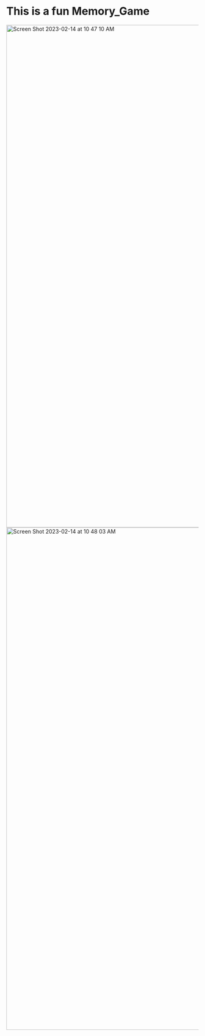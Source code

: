 # This is a fun Memory_Game
<img width="1317" alt="Screen Shot 2023-02-14 at 10 47 10 AM" src="https://user-images.githubusercontent.com/63207127/218699526-6ce96404-17f2-4ed0-b77c-5bc1a2eecfb1.png">
<img width="1317" alt="Screen Shot 2023-02-14 at 10 48 03 AM" src="https://user-images.githubusercontent.com/63207127/218699565-4bd1ef90-89bb-430c-80f8-676932699e81.png">

